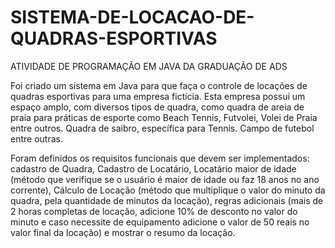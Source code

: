 # SISTEMA-DE-LOCACAO-DE-QUADRAS-ESPORTIVAS
ATIVIDADE DE PROGRAMAÇÃO EM JAVA DA GRADUAÇÃO DE ADS

 Foi criado um sistema em Java para que faça o controle de locações de quadras esportivas para uma empresa fictícia. Esta empresa possui um espaço amplo, com diversos tipos de quadra, como quadra de areia de praia para práticas de esporte como Beach Tennis, Futvolei, Volei de Praia entre outros. Quadra de saibro, específica para Tennis. Campo de futebol entre outras. 

 Foram definidos os requisitos funcionais que devem ser implementados: cadastro de Quadra, Cadastro de Locatário, Locatário maior de idade (método que verifique se o usuário é maior de idade ou faz 18 anos no ano corrente), Cálculo de Locação (método que multiplique o valor do minuto da quadra, pela quantidade de minutos da locação), regras adicionais (mais de 2 horas completas  de locação, adicione 10% de desconto no valor do minuto e caso necessite de equipamento adicione o valor de 50 reais no valor final da locação) e mostrar o resumo da locação.
